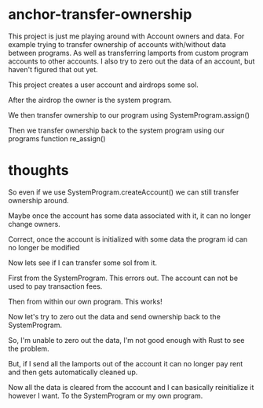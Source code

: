 # anchor-transfer-ownership

This project is just me playing around with Account owners and data. For example trying to transfer ownership of accounts with/without data between programs. As well as transferring lamports from custom program accounts to other accounts. I also try to zero out the data of an account, but haven't figured that out yet.


This project creates a user account and airdrops some sol. 

After the airdrop the owner is the system program.

We then transfer ownership to our program using SystemProgram.assign()

Then we transfer ownership back to the system program using our programs function re_assign()


# thoughts

So even if we use SystemProgram.createAccount() we can still transfer ownership around.

Maybe once the account has some data associated with it, it can no longer change owners.

Correct, once the account is initialized with some data the program id can no longer be modified

Now lets see if I can transfer some sol from it.

First from the SystemProgram. This errors out. The account can not be used to pay transaction fees.

Then from within our own program. This works!

Now let's try to zero out the data and send ownership back to the SystemProgram.

So, I'm unable to zero out the data, I'm not good enough with Rust to see the problem. 

But, if I send all the lamports out of the account it can no longer pay rent and then gets automatically cleaned up.

Now all the data is cleared from the account and I can basically reinitialize it however I want. To the SystemProgram or my own program.

